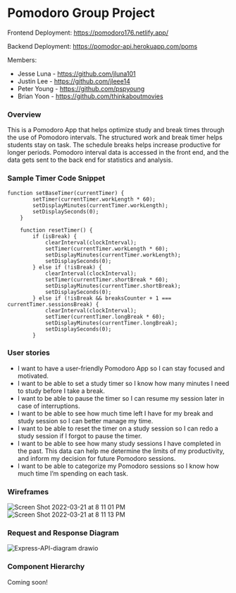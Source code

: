 # Pomodoro Group Project

Frontend Deployment:
https://pomodoro176.netlify.app/

Backend Deployment:
https://pomodor-api.herokuapp.com/poms

Members:

- Jesse Luna - https://github.com/jluna101
- Justin Lee - https://github.com/jleee14
- Peter Young - https://github.com/pspyoung
- Brian Yoon - https://github.com/thinkaboutmovies

### Overview

This is a Pomodoro App that helps optimize study and break times through the use of Pomodoro intervals. The structured work and break timer helps students stay on task. The schedule breaks helps increase productive for longer periods. Pomodoro interval data is accessed in the front end, and the data gets sent to the back end for statistics and analysis.

### Sample Timer Code Snippet

```
function setBaseTimer(currentTimer) {
		setTimer(currentTimer.workLength * 60);
		setDisplayMinutes(currentTimer.workLength);
		setDisplaySeconds(0);
	}

	function resetTimer() {
		if (isBreak) {
			clearInterval(clockInterval);
			setTimer(currentTimer.workLength * 60);
			setDisplayMinutes(currentTimer.workLength);
			setDisplaySeconds(0);
		} else if (!isBreak) {
			clearInterval(clockInterval);
			setTimer(currentTimer.shortBreak * 60);
			setDisplayMinutes(currentTimer.shortBreak);
			setDisplaySeconds(0);
		} else if (!isBreak && breaksCounter + 1 === currentTimer.sessionsBreak) {
			clearInterval(clockInterval);
			setTimer(currentTimer.longBreak * 60);
			setDisplayMinutes(currentTimer.longBreak);
			setDisplaySeconds(0);
		}
```

### User stories

- I want to have a user-friendly Pomodoro App so I can stay focused and motivated.
- I want to be able to set a study timer so I know how many minutes I need to study before I take a break.
- I want to be able to pause the timer so I can resume my session later in case of interruptions.
- I want to be able to see how much time left I have for my break and study session so I can better manage my time.
- I want to be able to reset the timer on a study session so I can redo a study session if I forgot to pause the timer.
- I want to be able to see how many study sessions I have completed in the past. This data can help me determine the limits of my productivity, and inform my decision for future Pomodoro sessions.
- I want to be able to categorize my Pomodoro sessions so I know how much time I’m spending on each task.

### Wireframes

![Screen Shot 2022-03-21 at 8 11 01 PM](https://media.git.generalassemb.ly/user/41448/files/aa3c4180-a956-11ec-8c80-abef0f4d5d6b)
![Screen Shot 2022-03-21 at 8 11 13 PM](https://media.git.generalassemb.ly/user/41448/files/b1634f80-a956-11ec-93aa-5c88dde19a25)

<!-- #### Stretch Goals
![Screen Shot 2022-03-21 at 8 11 26 PM](https://media.git.generalassemb.ly/user/41448/files/b1634f80-a956-11ec-92be-5a66f7848e1e)
![Screen Shot 2022-03-21 at 8 11 40 PM](https://media.git.generalassemb.ly/user/41448/files/b1fbe600-a956-11ec-9fad-7fc5c0763555) -->

### Request and Response Diagram

![Express-API-diagram drawio](https://media.git.generalassemb.ly/user/41448/files/d0e88f80-a9cb-11ec-8a10-0503929c5cd4)

### Component Hierarchy

Coming soon!
